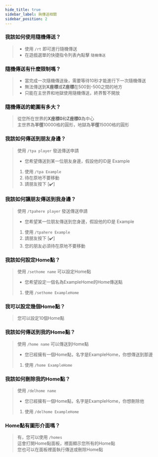```yaml
---
hide_title: true
sidebar_label: 與傳送相關
sidebar_position: 2
---
```


### **我該如何使用隨機傳送？**
> - 使用 `/rt` 即可進行隨機傳送
> - 在遊戲選單的快捷指令列表內點擊 `隨機傳送`

### **隨機傳送有什麼限制嗎？**
> - 當完成一次隨機傳送後，需要等待10秒才能進行下一次隨機傳送  
> - 無法傳送到**X座標**或**Z座標**在500到-500之間的地方  
> - 只能在主世界和地獄使用隨機傳送，終界暫不開放

### **隨機傳送的範圍有多大？**
> 從您所在世界的**X座標0**和**Z座標0**為中心  
> 主世界為**半徑**10000格的圓形，地獄為**半徑**15000格的圓形

### **我該如何傳送到朋友身邊？**
> 使用 `/tpa player` 發送傳送申請  
>
> - 您希望傳送到某一位朋友身邊，假設他的ID是 Example
> 1. 使用 `/tpa Example`
> 2. 待在原地不要移動
> 3. 請朋友按下 [✔️]

### **我該如何讓朋友傳送到我身邊？**
> 使用 `/tpahere player` 發送傳送申請  
>
> - 您希望某一位朋友傳送到您身邊，假設他的ID是 Example
> 1. 使用 `/tpahere Example`
> 2. 請朋友按下 [✔️]
> 3. 您的朋友必須待在原地不要移動

### **我該如何設定Home點？**
> 使用 `/sethome name` 可以設定Home點
>
> - 您希望設定一個名為ExampleHome的Home傳送點
> 1. 使用 `/sethome ExampleHome`

### **我可以設定幾個Home點？**
> 您可以設定10個Home點

### **我該如何傳送到我的Home點？**
> 使用 `/home name` 可以傳送到Home點
>
> - 您已經擁有一個Home點，名字是ExampleHome，你想傳送到那邊
> 1. 使用 `/home ExampleHome`

### **我該如何刪除我的Home點？**
> 使用 `/delhome name`
>
> - 您已經擁有一個Home點，名字是ExampleHome，你想刪除他
> 1. 使用 `/delhome ExampleHome`

### **Home點有圖形介面嗎？**
> 有，您可以使用 `/homes`  
> 這會打開Home點面板，裡面顯示您所有的Home點  
> 您也可以在面板裡面執行傳送或刪除Home點